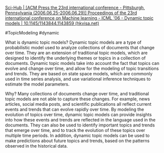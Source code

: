 [Sci-Hub | [ACM Press the 23rd international conference - Pittsburgh, Pennsylvania (2006.06.25-2006.06.29)] Proceedings of the 23rd international conference on Machine learning - ICML '06 - Dynamic topic models | 10.1145/1143844.1143859 (hkvisa.net)](https://sci-hub.hkvisa.net/10.1145/1143844.1143859)

#TopicModeling #dynamic

What is dynamic topic models?
Dynamic topic models are a type of probabilistic model used to analyze collections of documents that change over time. They are an extension of traditional topic models, which are designed to identify the underlying themes or topics in a collection of documents. Dynamic topic models take into account the fact that topics can evolve and change over time, and allow for the modeling of topic transitions and trends. They are based on state space models, which are commonly used in time series analysis, and use variational inference techniques to estimate the model parameters.

Why?
Many collections of documents change over time, and traditional topic models are not able to capture these changes. For example, news articles, social media posts, and scientific publications all reflect current events and trends that can evolve rapidly over time. By modeling the evolution of topics over time, dynamic topic models can provide insights into how these events and trends are reflected in the language used in the documents. They can also be used to identify important topics and trends that emerge over time, and to track the evolution of these topics over multiple time periods. In addition, dynamic topic models can be used to make predictions about future topics and trends, based on the patterns observed in the historical data.


